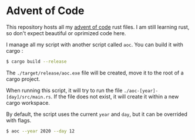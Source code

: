 # Advent of Code

This repository hosts all my [advent of code](https://adventofcode.com) rust files. I am still learning rust, so don't expect beautiful or oprimized code here.

I manage all my script with another script called `aoc`.
You can build it with cargo :
```bash
$ cargo build --release
```

The `./target/release/aoc.exe` file will be created, move it to the root of a cargo project.

When running this script, it will try to run the file `./aoc-[year]-[day]/src/main.rs`. If the file does not exist, it will create it within a new cargo workspace.

By default, the script uses the current `year` and `day`, but it can be overrided with flags.
```bash
$ aoc --year 2020 --day 12
```
